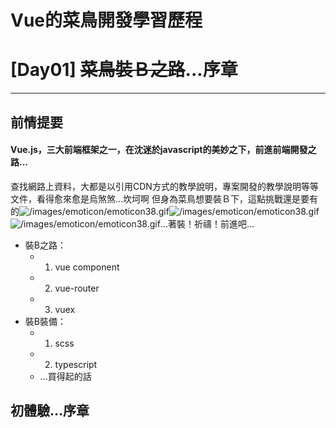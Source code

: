 # Vue的菜鳥開發學習歷程
# [Day01] ~~菜鳥裝Ｂ之路~~...序章
---
## 前情提要
#### Vue.js，三大前端框架之一，在沈迷於javascript的美妙之下，前進前端開發之路...
查找網路上資料，大都是以引用CDN方式的教學說明，專案開發的教學說明等等文件，看得愈來愈是烏煞煞...坎坷啊
但身為菜鳥想要裝Ｂ下，這點挑戰還是要有的![/images/emoticon/emoticon38.gif](/images/emoticon/emoticon38.gif)![/images/emoticon/emoticon38.gif](/images/emoticon/emoticon38.gif)![/images/emoticon/emoticon38.gif](/images/emoticon/emoticon38.gif)...著裝！祈禱！前進吧...
- 裝B之路：
    - 1. vue component
    - 2. vue-router
    - 3. vuex
- 裝B裝備：
    - 1. scss
    - 2. typescript
    - ...買得起的話

## 初體驗...序章